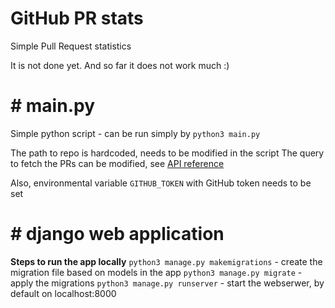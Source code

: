 # GitHub PR stats
Simple Pull Request statistics

It is not done yet. And so far it does not work much :)

# # main.py
Simple python script - can be run simply by `python3 main.py`

The path to repo is hardcoded, needs to be modified in the script
The query to fetch the PRs can be modified, see [API reference](https://developer.github.com/v3/pulls/#list-pull-requests)

Also, environmental variable `GITHUB_TOKEN` with GitHub token needs to be set

# # django web application

**Steps to run the app locally**
`python3 manage.py makemigrations` - create the migration file based on models in the app
`python3 manage.py migrate` - apply the migrations
`python3 manage.py runserver` - start the webserwer, by default on localhost:8000





